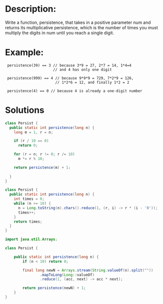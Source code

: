 # Description:
Write a function, persistence, that takes in a positive parameter num and returns its multiplicative persistence, which is the number of times you must multiply the digits in num until you reach a single digit.

# Example:
```
 persistence(39) == 3 // because 3*9 = 27, 2*7 = 14, 1*4=4
                      // and 4 has only one digit

 persistence(999) == 4 // because 9*9*9 = 729, 7*2*9 = 126,
                       // 1*2*6 = 12, and finally 1*2 = 2

 persistence(4) == 0 // because 4 is already a one-digit number
 ```
 
 # Solutions
```java
class Persist {
  public static int persistence(long n) {
    long m = 1, r = n;

    if (r / 10 == 0)
      return 0;

    for (r = n; r != 0; r /= 10)
      m *= r % 10;

    return persistence(m) + 1;
    
  }
}
```
```java
class Persist {
  public static int persistence(long n) {
    int times = 0;
    while (n >= 10) {
      n = Long.toString(n).chars().reduce(1, (r, i) -> r * (i - '0'));
      times++;
    }
    return times;
  }
}
```
```java
import java.util.Arrays;

class Persist {

    public static int persistence(long n) {
        if (n < 10) return 0;

        final long newN = Arrays.stream(String.valueOf(n).split(""))
                .mapToLong(Long::valueOf)
                .reduce(1, (acc, next) -> acc * next);

        return persistence(newN) + 1;
    }
}
```
